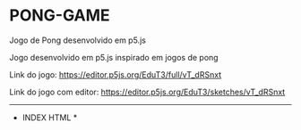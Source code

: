 # PONG-GAME
Jogo de Pong desenvolvido em p5.js

Jogo desenvolvido em p5.js inspirado em jogos de pong

Link do jogo:
https://editor.p5js.org/EduT3/full/vT_dRSnxt

Link do jogo com editor:
https://editor.p5js.org/EduT3/sketches/vT_dRSnxt


----------------------------------------------------
* INDEX HTML *

<!DOCTYPE html>
<html lang="en">
  <head>
    <script src="https://cdnjs.cloudflare.com/ajax/libs/p5.js/1.5.0/p5.js"></script>
    <script src="https://cdnjs.cloudflare.com/ajax/libs/p5.js/1.5.0/addons/p5.sound.min.js"></script>
    <link rel="stylesheet" type="text/css" href="style.css">
    <meta charset="utf-8" />

  </head>
  <body>
    <main>
    </main>
    <script src="sketch.js">
 </script>
        <script src="p5.collide2d.js">
  </body>
</html>


 * SKETCH.JS *
 
//variaveis da bolinha
let xBolinha = 300;
let yBolinha = 200;
let diametro = 15;
let raio = diametro / 2;


//velocidade da bolinha
let velocidadeYBolinha = 5;
let velocidadeXBolinha = 5;


//variaveis da raquete
let xRaquete = 5
let yRaquete = 150
let raqueteComprimento = 10
let raqueteAltura = 90
let colidiu = false;

//variaveis do oponente
let xRaqueteOponente = 585;
let yRaqueteOponente = 150;
let velocidadeYOponente;
let chanceDeErrar = 0;

//placar do jogo
let meusPontos = 0;
let pontosOponente = 0;

//sons do jogo
let ponto;
let raquetada;
let trilha;

//pré load dos sons
function preload(){
  ponto = loadSound("ponto.mp3");
  raquetada = loadSound("raquetada.mp3");
  trilha = loadSound("trilha.mp3");
}

//tela e som de fundo
function setup() {
  createCanvas(600,400);
  trilha.loop();
}


function draw() {
  background(0);
  mostraBolinha();
  movimentaBolinha();
  verificaColisaoBorda();
  mostrarRaquete(xRaquete,yRaquete);
  movimentaMinhaRaquete();
  verificaColisaoRaquete(xRaquete,yRaquete);
  mostrarRaquete(xRaqueteOponente,yRaqueteOponente);
  movimentaRaqueteOponente();
  verificaColisaoRaquete(xRaqueteOponente,yRaqueteOponente);
  incluiPlacar();
  marcaPonto();
}

//movimentação da raquete do oponente
function movimentaRaqueteOponente(){
  velocidadeYOponente = yBolinha -yRaqueteOponente - raqueteComprimento / 2 - 30;
  yRaqueteOponente += velocidadeYOponente + chanceDeErrar
  calculaChanceDeErrar()
}

//calculo de chance de erro
function calculaChanceDeErrar() {
  if (pontosOponente >= meusPontos) {
    chanceDeErrar += 1
    if (chanceDeErrar >= 39){
    chanceDeErrar = 40
    }
  } else {
    chanceDeErrar -= 1
    if (chanceDeErrar <= 35){
    chanceDeErrar = 35
    }
  }
}

//desenhar a bolinha
function mostraBolinha(){
  circle(xBolinha,yBolinha,diametro);
}

//movimentação em x e y da bolinha
function movimentaBolinha(){
   xBolinha += velocidadeXBolinha;
  yBolinha += velocidadeYBolinha;
}

//colisão da bolinha com a borda
function verificaColisaoBorda(){
    if(xBolinha + raio > width || xBolinha - raio < 0){
    velocidadeXBolinha *= -1;
  }
   if(yBolinha + raio > height || yBolinha - raio < 0){
    velocidadeYBolinha *= -1;
  }
}

//bolinha presa
function bolinhaNaoFicaPresa(){
    if (XBolinha - raio < 0){
    XBolinha = 23
    }
}


//desenhar as raquetes
function mostrarRaquete(x,y){
  rect(x,y,raqueteComprimento,raqueteAltura);
  
}

// movimentação da raquete
function movimentaMinhaRaquete() {
    if (keyIsDown(UP_ARROW)) {
        yRaquete -= 10;
    }
    if (keyIsDown(DOWN_ARROW)) {
        yRaquete += 10;
    }
}

//colisão das raquetes 
function verificaColisaoRaquete(x,y){

  colidiu = 
  
  collideRectCircle(x, y, raqueteComprimento, raqueteAltura, xBolinha, yBolinha, raio);
  if(colidiu){
    velocidadeXBolinha *= -1;
    
    raquetada.play();
  }
}

//placar do jogo
function incluiPlacar() {
    stroke(255);
    textAlign(CENTER);
    textSize(16);
    fill(color(255, 140, 0));
    rect(150, 10, 40, 20);
    fill(255);
    text(meusPontos, 170, 26);
    fill(color(255, 140, 0));
    rect(450, 10, 40, 20);
    fill(255);
    text(pontosOponente, 470, 26);
}

//marcar pontos
function marcaPonto(){
  if(xBolinha > 590){
    meusPontos += 1;
    ponto.play();
  }
  if(xBolinha < 10){
    pontosOponente += 1;
    ponto.play();
  }
}

//multiplayer
//function movimentaRaqueteOponente(){
//    if (keyIsDown(87)){
//        yRaqueteOponente -= 10;
//   }
//    if (keyIsDown(83)){
//       yRaqueteOponente += 10;
//   }
//
//}

 * STYLE.CSS * 
 
 html, body {
  margin: 0;
  padding: 0;
}
canvas {
  display: block;
}

